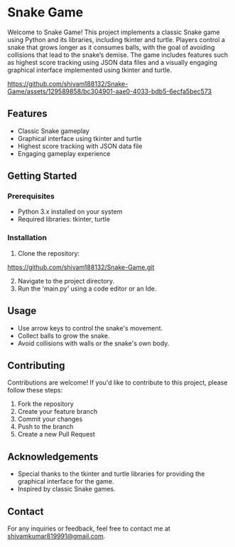 # Snake Game

Welcome to Snake Game! This project implements a classic Snake game using Python and its libraries, including tkinter and turtle. Players control a snake that grows longer as it consumes balls, with the goal of avoiding collisions that lead to the snake’s demise. The game includes features such as highest score tracking using JSON data files and a visually engaging graphical interface implemented using tkinter and turtle.


https://github.com/shivam188132/Snake-Game/assets/129589858/bc304901-aae0-4033-bdb5-6ecfa5bec573


## Features

- Classic Snake gameplay
- Graphical interface using tkinter and turtle
- Highest score tracking with JSON data file
- Engaging gameplay experience

## Getting Started

### Prerequisites

- Python 3.x installed on your system
- Required libraries: tkinter, turtle

### Installation

1. Clone the repository:

https://github.com/shivam188132/Snake-Game.git

2. Navigate to the project directory.
3. Run the 'main.py' using a code editor or an Ide.


## Usage

- Use arrow keys to control the snake's movement.
- Collect balls to grow the snake.
- Avoid collisions with walls or the snake's own body.

## Contributing

Contributions are welcome! If you'd like to contribute to this project, please follow these steps:

1. Fork the repository
2. Create your feature branch 
3. Commit your changes 
4. Push to the branch 
5. Create a new Pull Request


## Acknowledgements

- Special thanks to the tkinter and turtle libraries for providing the graphical interface for the game.
- Inspired by classic Snake games.

## Contact

For any inquiries or feedback, feel free to contact me at shivamkumar819991@gmail.com.


